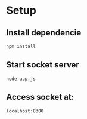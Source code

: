 # Setup
## Install dependencie
`npm install`
## Start socket server
`node app.js`

## Access socket at:
`localhost:8300`
